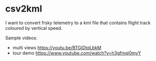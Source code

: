 # csv2kml

I want to convert frsky telemetry to a kml file that contains flight track coloured by vertical speed.

Sample videos:
- multi views https://youtu.be/BTGjDtqLbkM
- tour demo https://www.youtube.com/watch?v=h3gfmqi0myY
